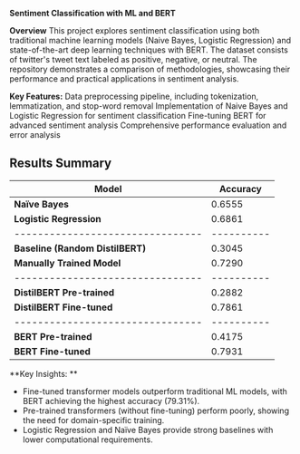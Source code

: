 **Sentiment Classification with ML and BERT**

**Overview**
This project explores sentiment classification using both traditional machine learning models (Naive Bayes, Logistic Regression) and state-of-the-art deep learning techniques with BERT. The dataset consists of twitter's tweet text labeled as positive, negative, or neutral. The repository demonstrates a comparison of methodologies, showcasing their performance and practical applications in sentiment analysis.

**Key Features:**
Data preprocessing pipeline, including tokenization, lemmatization, and stop-word removal
Implementation of Naive Bayes and Logistic Regression for sentiment classification
Fine-tuning BERT for advanced sentiment analysis
Comprehensive performance evaluation and error analysis

## **Results Summary**

| Model                          | Accuracy |
|--------------------------------|----------|
| **Naïve Bayes**                | 0.6555   |
| **Logistic Regression**        | 0.6861   |
|--------------------------------|----------|
| **Baseline (Random DistilBERT)** | 0.3045   |
| **Manually Trained Model**      | 0.7290   |
|--------------------------------|----------|
| **DistilBERT Pre-trained**      | 0.2882   |
| **DistilBERT Fine-tuned**       | 0.7861   |
|--------------------------------|----------|
| **BERT Pre-trained**            | 0.4175   |
| **BERT Fine-tuned**             | 0.7931   |

**Key Insights:
**
- Fine-tuned transformer models outperform traditional ML models, with BERT achieving the highest accuracy (79.31%).
- Pre-trained transformers (without fine-tuning) perform poorly, showing the need for domain-specific training.
- Logistic Regression and Naïve Bayes provide strong baselines with lower computational requirements.
